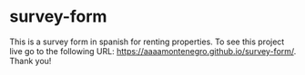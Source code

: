 # survey-form
This is a survey form in spanish for renting properties. 
To see this project live go to the following URL: https://aaaamontenegro.github.io/survey-form/.
Thank you! 
